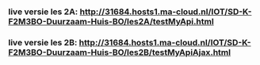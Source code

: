 ### live versie les 2A: http://31684.hosts1.ma-cloud.nl/IOT/SD-K-F2M3BO-Duurzaam-Huis-BO/les2A/testMyApi.html
### live versie les 2B: http://31684.hosts1.ma-cloud.nl/IOT/SD-K-F2M3BO-Duurzaam-Huis-BO/les2B/testMyApiAjax.html